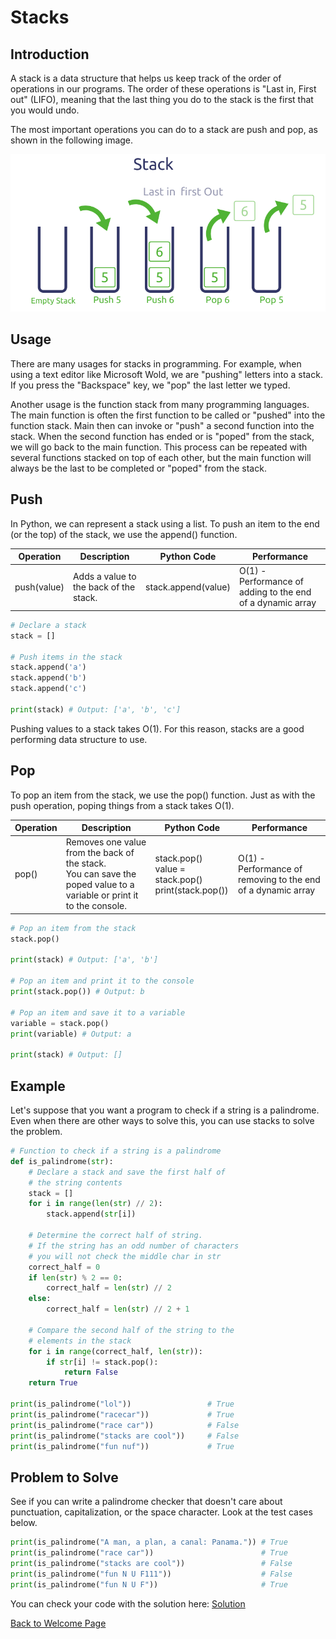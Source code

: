 # Stacks

## Introduction

A stack is a data structure that helps us keep track of the order of operations in our programs. The order of these operations is "Last in, First out" (LIFO), meaning that the last thing you do to the stack is the first that you would undo.

The most important operations you can do to a stack are push and pop, as shown in the following image.

![image](./Stack.png)

## Usage

There are many usages for stacks in programming. For example, when using a text editor like Microsoft Wold, we are "pushing" letters into a stack. If you press the "Backspace" key, we "pop" the last letter we typed.

Another usage is the function stack from many programming languages. The main function is often the first function to be called or "pushed" into the function stack. Main then can invoke or "push" a second function into the stack. When the second function has ended or is "poped" from the stack, we will go back to the main function. This process can be repeated with several functions stacked on top of each other, but the main function will always be the last to be completed or "poped" from the stack.

## Push

In Python, we can represent a stack using a list. To push an item to the end (or the top) of the stack, we use the append() function.

| Operation   | Description                              | Python Code            | Performance                                                |
| ----------- | ---------------------------------------- | ---------------------- | ---------------------------------------------------------- |
| push(value) | Adds a value to the back of the stack.   | stack.append(value)    | O(1) - Performance of adding to the end of a dynamic array |

```python
# Declare a stack
stack = []

# Push items in the stack
stack.append('a')
stack.append('b')
stack.append('c')

print(stack) # Output: ['a', 'b', 'c']
```

Pushing values to a stack takes O(1). For this reason, stacks are a good performing data structure to use.

## Pop

To pop an item from the stack, we use the pop() function. Just as with the push operation, poping things from a stack takes O(1).

| Operation   | Description                                     | Python Code | Performance                                                  |
| ----------- | ----------------------------------------------- | ----------- | ------------------------------------------------------------ |
| pop()       | Removes one value from the back of the stack.<br /> You can save the poped value to a variable or print it to the console.  | stack.pop()<br />value = stack.pop()<br />print(stack.pop()) | O(1) - Performance of removing to the end of a dynamic array |

```python
# Pop an item from the stack
stack.pop()

print(stack) # Output: ['a', 'b']

# Pop an item and print it to the console
print(stack.pop()) # Output: b

# Pop an item and save it to a variable
variable = stack.pop()
print(variable) # Output: a

print(stack) # Output: []

```

## Example

Let's suppose that you want a program to check if a string is a palindrome. Even when there are other ways to solve this, you can use stacks to solve the problem.

```python
# Function to check if a string is a palindrome
def is_palindrome(str):
    # Declare a stack and save the first half of
    # the string contents
    stack = []
    for i in range(len(str) // 2):
        stack.append(str[i])
    
    # Determine the correct half of string.
    # If the string has an odd number of characters
    # you will not check the middle char in str
    correct_half = 0
    if len(str) % 2 == 0:
        correct_half = len(str) // 2
    else:
        correct_half = len(str) // 2 + 1

    # Compare the second half of the string to the
    # elements in the stack
    for i in range(correct_half, len(str)):
        if str[i] != stack.pop():
            return False
    return True

print(is_palindrome("lol"))                 # True
print(is_palindrome("racecar"))             # True
print(is_palindrome("race car"))            # False
print(is_palindrome("stacks are cool"))     # False
print(is_palindrome("fun nuf"))             # True
```

## Problem to Solve

See if you can write a palindrome checker that doesn't care about punctuation, capitalization, or the space character. Look at the test cases below.

```python
print(is_palindrome("A man, a plan, a canal: Panama.")) # True
print(is_palindrome("race car"))                        # True
print(is_palindrome("stacks are cool"))                 # False
print(is_palindrome("fun N U F111"))                    # False
print(is_palindrome("fun N U F"))                       # True
```

You can check your code with the solution here: [Solution](palindrome.py)

[Back to Welcome Page](0-welcome.md)
